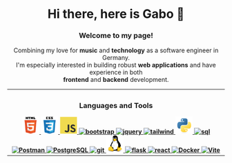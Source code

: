 <h1 align="center">Hi there, here is Gabo 👋</h1>
<h3 align="center">Welcome to my page!</h3>

<p align="center">
  Combining my love for <b>music</b> and <b>technology</b> as a software engineer in Germany.<br>
  I'm especially interested in building robust <b>web applications</b> and have experience in both<br>
  <b>frontend</b> and <b>backend</b> development.
</p>

<table align="center">
  <tr>
    <th>
       <h3 align="center"> Languages and Tools </h3>
      <a href="https://developer.mozilla.org/en-US/docs/Glossary/HTML5" target="_blank" rel="noreferrer"> 
        <img src="https://raw.githubusercontent.com/devicons/devicon/master/icons/html5/html5-original-wordmark.svg" alt="html5" width="40" height="40"/>
      </a>
      <a href="https://developer.mozilla.org/en-US/docs/Web/CSS" target="_blank" rel="noreferrer"> 
        <img src="https://raw.githubusercontent.com/devicons/devicon/master/icons/css3/css3-original-wordmark.svg" alt="css3" width="40" height="40"/>  
      </a>
      <a href="https://www.javascript.com/" target="_blank" rel="noreferrer">
        <img src="https://raw.githubusercontent.com/devicons/devicon/master/icons/javascript/javascript-original.svg" alt="javascript" width="40" height="40"/>
      </a>
      <a href="https://getbootstrap.com/" target="_blank" rel="noreferrer">
        <img src="https://getbootstrap.com/docs/5.0/assets/brand/bootstrap-logo.svg" alt="bootstrap" width="40" height="40"/>
      </a>
      <a href="https://jquery.com/" target="_blank" rel="noreferrer">
        <img src="https://cdn.worldvectorlogo.com/logos/jquery-4.svg" alt="jquery" width="40" height="40"/>
      </a>
      <a href="https://tailwindcss.com/" target="_blank" rel="noreferrer">
        <img src="https://cdn.worldvectorlogo.com/logos/tailwind-css-2.svg" alt="tailwind" width="40" height="40"/>
      </a>
      <a href="https://www.python.org/" target="_blank" rel="noreferrer"> 
        <img src="https://raw.githubusercontent.com/devicons/devicon/master/icons/python/python-original.svg" alt="python" width="40" height="40"/>
      </a>
      <a href="https://www.w3schools.com/sql/sql_intro.asp" target="_blank" rel="noreferrer"> 
        <img src="https://www.svgrepo.com/show/331760/sql-database-generic.svg" alt="sql" width="40" height="40"/>
      </a>
      <a href="https://www.postman.com/" target="_blank" rel="noreferrer"> 
        <img src="https://cdn.worldvectorlogo.com/logos/postman.svg" alt="Postman" width="40" height="40"/>
      </a>
      <a href="https://www.postgresql.org/" target="_blank" rel="noreferrer"> 
        <img src="https://cdn.worldvectorlogo.com/logos/postgresql.svg" alt="PostgreSQL" width="40" height="40"/>
      </a>
      <a href="https://git-scm.com/" target="_blank" rel="noreferrer"> 
        <img src="https://www.vectorlogo.zone/logos/git-scm/git-scm-icon.svg" alt="git" width="40" height="40"/>
      </a>
      <a href="https://www.linux.org" target="_blank" rel="noreferrer"> 
        <img src="https://raw.githubusercontent.com/devicons/devicon/master/icons/linux/linux-original.svg" alt="linux" width="40" height="40"/>
      </a>
      <a href="https://flask.palletsprojects.com/en/stable/" target="_blank" rel="noreferrer"> 
        <img src="https://docs.sentry.io/_next/static/media/flask.c9318ff4.svg" alt="flask" width="40" height="40"/>
      </a>
      <a href="https://react.dev/" target="_blank" rel="noreferrer"> 
        <img src="https://upload.wikimedia.org/wikipedia/commons/a/a7/React-icon.svg" alt="react" width="40" height="40"/>
      </a>
      <a href="https://www.docker.com/" target="_blank" rel="noreferrer"> 
        <img src="https://cdn.worldvectorlogo.com/logos/docker-4.svg" alt="Docker" width="40" height="40"/>
      </a>
      <a href="https://vite.dev/" target="_blank" rel="noreferrer"> 
        <img src="https://cdn.worldvectorlogo.com/logos/vitejs.svg" alt="Vite" width="40" height="40"/>
      </a>
    </th>
  </tr>
</table>


<!---
Gabosgit/Gabosgit is a ✨ special ✨ repository because its `README.md` (this file) appears on your GitHub profile.
You can click the Preview link to take a look at your changes.
--->
